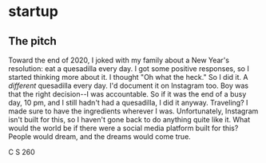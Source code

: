 # startup
## The pitch

Toward the end of 2020, I joked with my family about a New Year's resolution: eat a quesadilla every day. I got some positive responses, so I started thinking more about it. I thought "Oh what the heck." So I did it. A _different_ quesadilla every day. I'd document it on Instagram too. Boy was that the right decision--I was accountable. So if it was the end of a busy day, 10 pm, and I still hadn't had a quesadilla, I did it anyway. Traveling? I made sure to have the ingredients wherever I was. Unfortunately, Instagram isn't built for this, so I haven't gone back to do anything quite like it. What would the world be if there were a social media platform built for this? People would dream, and the dreams would come true.

C S 260
